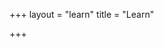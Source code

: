 +++
layout = "learn"
title = "Learn"

+++

<!-- section layout stored in /layouts/section/learn.html -->
